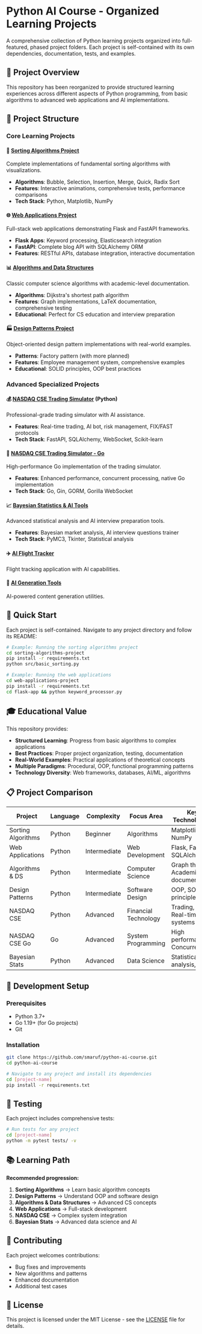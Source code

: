 # Python AI Course - Organized Learning Projects

A comprehensive collection of Python learning projects organized into full-featured, phased project folders. Each project is self-contained with its own dependencies, documentation, tests, and examples.

## 🎯 Project Overview

This repository has been reorganized to provide structured learning experiences across different aspects of Python programming, from basic algorithms to advanced web applications and AI implementations.

## 📁 Project Structure

### **Core Learning Projects**

#### 🔄 [Sorting Algorithms Project](./sorting-algorithms-project/)
Complete implementations of fundamental sorting algorithms with visualizations.
- **Algorithms**: Bubble, Selection, Insertion, Merge, Quick, Radix Sort
- **Features**: Interactive animations, comprehensive tests, performance comparisons
- **Tech Stack**: Python, Matplotlib, NumPy

#### 🌐 [Web Applications Project](./web-applications-project/)
Full-stack web applications demonstrating Flask and FastAPI frameworks.
- **Flask Apps**: Keyword processing, Elasticsearch integration
- **FastAPI**: Complete blog API with SQLAlchemy ORM
- **Features**: RESTful APIs, database integration, interactive documentation

#### 📊 [Algorithms and Data Structures](./algorithms-and-data-structures/)
Classic computer science algorithms with academic-level documentation.
- **Algorithms**: Dijkstra's shortest path algorithm
- **Features**: Graph implementations, LaTeX documentation, comprehensive testing
- **Educational**: Perfect for CS education and interview preparation

#### 🏭 [Design Patterns Project](./design-patterns-project/)
Object-oriented design pattern implementations with real-world examples.
- **Patterns**: Factory pattern (with more planned)
- **Features**: Employee management system, comprehensive examples
- **Educational**: SOLID principles, OOP best practices

### **Advanced Specialized Projects**

#### 💰 [NASDAQ CSE Trading Simulator](./nasdaq-cse/) (Python)
Professional-grade trading simulator with AI assistance.
- **Features**: Real-time trading, AI bot, risk management, FIX/FAST protocols
- **Tech Stack**: FastAPI, SQLAlchemy, WebSocket, Scikit-learn

#### 🚀 [NASDAQ CSE Trading Simulator - Go](./nasdaq-cse-go/)
High-performance Go implementation of the trading simulator.
- **Features**: Enhanced performance, concurrent processing, native Go implementation
- **Tech Stack**: Go, Gin, GORM, Gorilla WebSocket

#### 📈 [Bayesian Statistics & AI Tools](./nasdaq-bayesian-math-ai-stats/)
Advanced statistical analysis and AI interview preparation tools.
- **Features**: Bayesian market analysis, AI interview questions trainer
- **Tech Stack**: PyMC3, Tkinter, Statistical analysis

#### ✈️ [AI Flight Tracker](./ai-flight-tracker/)
Flight tracking application with AI capabilities.

#### 🤖 [AI Generation Tools](./ai-gen/)
AI-powered content generation utilities.

## 🚀 Quick Start

Each project is self-contained. Navigate to any project directory and follow its README:

```bash
# Example: Running the sorting algorithms project
cd sorting-algorithms-project
pip install -r requirements.txt
python src/basic_sorting.py

# Example: Running the web applications
cd web-applications-project
pip install -r requirements.txt
cd flask-app && python keyword_processor.py
```

## 🎓 Educational Value

This repository provides:
- **Structured Learning**: Progress from basic algorithms to complex applications
- **Best Practices**: Proper project organization, testing, documentation
- **Real-World Examples**: Practical applications of theoretical concepts
- **Multiple Paradigms**: Procedural, OOP, functional programming patterns
- **Technology Diversity**: Web frameworks, databases, AI/ML, algorithms

## 📋 Project Comparison

| Project | Language | Complexity | Focus Area | Key Technologies |
|---------|----------|------------|------------|------------------|
| Sorting Algorithms | Python | Beginner | Algorithms | Matplotlib, NumPy |
| Web Applications | Python | Intermediate | Web Development | Flask, FastAPI, SQLAlchemy |
| Algorithms & DS | Python | Intermediate | Computer Science | Graph theory, Academic documentation |
| Design Patterns | Python | Intermediate | Software Design | OOP, SOLID principles |
| NASDAQ CSE | Python | Advanced | Financial Technology | Trading, AI, Real-time systems |
| NASDAQ CSE Go | Go | Advanced | System Programming | High performance, Concurrency |
| Bayesian Stats | Python | Advanced | Data Science | Statistical analysis, ML |

## 🔧 Development Setup

### Prerequisites
- Python 3.7+
- Go 1.19+ (for Go projects)
- Git

### Installation
```bash
git clone https://github.com/smaruf/python-ai-course.git
cd python-ai-course

# Navigate to any project and install its dependencies
cd [project-name]
pip install -r requirements.txt
```

## 🧪 Testing

Each project includes comprehensive tests:
```bash
# Run tests for any project
cd [project-name]
python -m pytest tests/ -v
```

## 📚 Learning Path

**Recommended progression:**
1. **Sorting Algorithms** → Learn basic algorithm concepts
2. **Design Patterns** → Understand OOP and software design
3. **Algorithms & Data Structures** → Advanced CS concepts
4. **Web Applications** → Full-stack development
5. **NASDAQ CSE** → Complex system integration
6. **Bayesian Stats** → Advanced data science and AI

## 🤝 Contributing

Each project welcomes contributions:
- Bug fixes and improvements
- New algorithms and patterns
- Enhanced documentation
- Additional test cases

## 📄 License

This project is licensed under the MIT License - see the [LICENSE](LICENSE) file for details.

